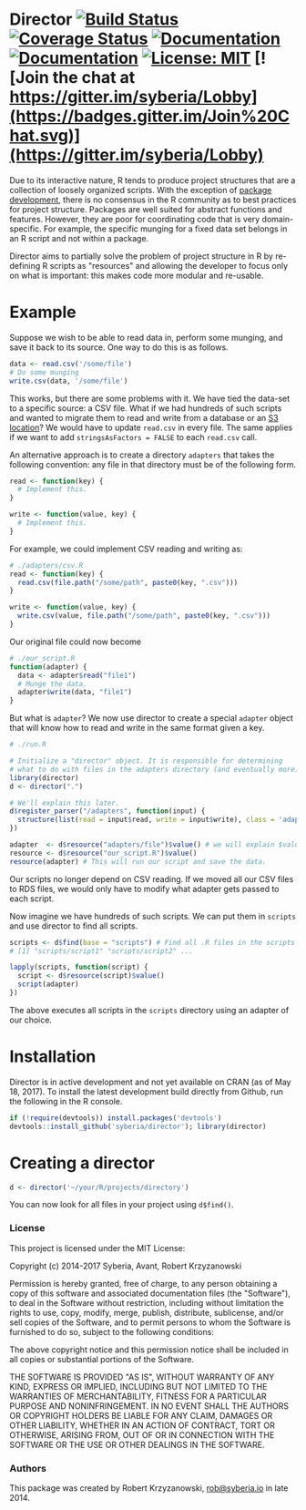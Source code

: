 # Director [![Build Status](https://travis-ci.org/syberia/director.svg?branch=master)](https://travis-ci.org/syberia/director) [![Coverage Status](https://coveralls.io/repos/github/syberia/director/badge.svg?branch=master)](https://coveralls.io/r/syberia/director) [![Documentation](https://img.shields.io/badge/docs-%E2%9C%93-900c3f.svg)](http://syberia.io/docs/packages/director) [![Documentation](https://img.shields.io/badge/rocco-%E2%9C%93-blue.svg)](http://syberia.github.io/director/) [![License: MIT](https://img.shields.io/badge/License-MIT-yellow.svg)](https://github.com/syberia/syberia/blob/master/LICENSE) [![Join the chat at https://gitter.im/syberia/Lobby](https://badges.gitter.im/Join%20Chat.svg)](https://gitter.im/syberia/Lobby) 

Due to its interactive nature, R tends to produce project structures
that are a collection of loosely organized scripts. With the exception
of [package development](http://r-pkgs.had.co.nz/r.html), there is no
consensus in the R community as to best practices for project structure.
Packages are well suited for abstract functions and features. However,
they are poor for coordinating code that is very domain-specific.
For example, the specific munging for a fixed data set belongs in an R script
and not within a package. 

Director aims to partially solve the problem of project structure in R
by re-defining R scripts as "resources" and allowing the developer to focus
only on what is important: this makes code more modular and re-usable.

# Example

Suppose we wish to be able to read data in, perform some munging, and
save it back to its source. One way to do this is as follows.

```r
data <- read.csv('/some/file')
# Do some munging
write.csv(data, '/some/file')
```

This works, but there are some problems with it. We have tied
the data-set to a specific source: a CSV file. What if we had hundreds
of such scripts and wanted to migrate them to read and write from a database
or an [S3 location](http://aws.amazon.com/s3)? We would have to update
`read.csv` in every file. The same applies if we want to add `stringsAsFactors = FALSE`
to each `read.csv` call.

An alternative approach is to create a directory `adapters` that takes the
following convention: any file in that directory must be of the following form.

```r
read <- function(key) {
  # Implement this.
}

write <- function(value, key) {
  # Implement this.
}
```

For example, we could implement CSV reading and writing as:

```r
# ./adapters/csv.R
read <- function(key) {
  read.csv(file.path("/some/path", paste0(key, ".csv")))
}

write <- function(value, key) {
  write.csv(value, file.path("/some/path", paste0(key, ".csv")))
}
```

Our original file could now become

```r
# ./our_script.R
function(adapter) {
  data <- adapter$read("file1")
  # Munge the data.
  adapter$write(data, "file1")
}
```

But what is `adapter`? We now use director to create a special `adapter`
object that will know how to read and write in the same format given a key. 

```r
# ./run.R

# Initialize a "director" object. It is responsible for determining
# what to do with files in the adapters directory (and eventually more).
library(director)
d <- director(".")

# We'll explain this later.
d$register_parser("/adapters", function(input) {
  structure(list(read = input$read, write = input$write), class = 'adapter')
})

adapter  <- d$resource("adapters/file")$value() # we will explain $value() later
resource <- d$resource("our_script.R")$value()
resource(adapter) # This will run our script and save the data.
```

Our scripts no longer depend on CSV reading. If we moved all our CSV
files to RDS files, we would only have to modify what adapter
gets passed to each script.

Now imagine we have hundreds of such scripts. We can put them in
`scripts` and use director to find all scripts.

```r
scripts <- d$find(base = "scripts") # Find all .R files in the scripts directory
# [1] "scripts/script1" "scripts/script2" ...

lapply(scripts, function(script) {
  script <- d$resource(script)$value()
  script(adapter)
})
```

The above executes all scripts in the `scripts` directory using an adapter of 
our choice. 


# Installation

Director is in active development and not yet available on CRAN (as of May 18, 2017).
To install the latest development build directly from Github,
run the following in the R console.

```r
if (!require(devtools)) install.packages('devtools')
devtools::install_github('syberia/director'); library(director)
```

# Creating a director

```r
d <- director('~/your/R/projects/directory')
```

You can now look for all files in your project using `d$find()`.

### License

This project is licensed under the MIT License:

Copyright (c) 2014-2017 Syberia, Avant, Robert Krzyzanowski

Permission is hereby granted, free of charge, to any person obtaining
a copy of this software and associated documentation files (the
"Software"), to deal in the Software without restriction, including
without limitation the rights to use, copy, modify, merge, publish,
distribute, sublicense, and/or sell copies of the Software, and to
permit persons to whom the Software is furnished to do so, subject to
the following conditions:

The above copyright notice and this permission notice shall be included
in all copies or substantial portions of the Software.

THE SOFTWARE IS PROVIDED "AS IS", WITHOUT WARRANTY OF ANY KIND,
EXPRESS OR IMPLIED, INCLUDING BUT NOT LIMITED TO THE WARRANTIES OF
MERCHANTABILITY, FITNESS FOR A PARTICULAR PURPOSE AND NONINFRINGEMENT.
IN NO EVENT SHALL THE AUTHORS OR COPYRIGHT HOLDERS BE LIABLE FOR ANY
CLAIM, DAMAGES OR OTHER LIABILITY, WHETHER IN AN ACTION OF CONTRACT,
TORT OR OTHERWISE, ARISING FROM, OUT OF OR IN CONNECTION WITH THE
SOFTWARE OR THE USE OR OTHER DEALINGS IN THE SOFTWARE.

### Authors

This package was created by Robert Krzyzanowski, rob@syberia.io in late 2014.


